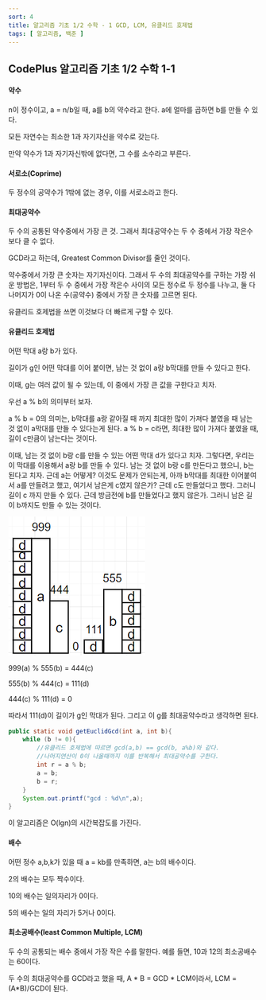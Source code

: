 ```yaml
---
sort: 4
title: 알고리즘 기초 1/2 수학 - 1 GCD, LCM, 유클리드 호제법
tags: [ 알고리즘, 백준 ]
---
```


## CodePlus 알고리즘 기초 1/2 수학 1-1

#### 약수

n이 정수이고, a = n/b일 때, a를 b의 약수라고 한다. a에 얼마를 곱하면 b를 만들 수 있다.

모든 자연수는 최소한 1과 자기자신을 약수로 갖는다.

만약 약수가 1과 자기자신밖에 없다면, 그 수를 소수라고 부른다.

#### 서로소(Coprime)

두 정수의 공약수가 1밖에 없는 경우, 이를 서로소라고 한다.

#### 최대공약수

두 수의 공통된 약수중에서 가장 큰 것. 그래서 최대공약수는 두 수 중에서 가장 작은수보다 클 수 없다.

GCD라고 하는데, Greatest Common Divisor를 줄인 것이다.

약수중에서 가장 큰 숫자는 자기자신이다. 그래서 두 수의 최대공약수를 구하는 가장 쉬운 방법은, 1부터 두 수 중에서 가장 작은수 사이의 모든 정수로 두 정수를 나누고,  둘 다 나머지가 0이 나온 수(공약수)  중에서 가장 큰 숫자를 고르면 된다.

유클리드 호제법을 쓰면 이것보다 더 빠르게 구할 수 있다.

#### 유클리드 호제법

어떤 막대 a랑 b가 있다.

길이가 g인 어떤 막대를 이어 붙이면, 남는 것 없이 a랑 b막대를 만들 수 있다고 한다.

이때, g는 여러 값이 될 수 있는데, 이 중에서 가장 큰 값을 구한다고 치자.

우선 a % b의 의미부터 보자.

a % b = 0의 의미는, b막대를 a랑 같아질 때 까지 최대한 많이 가져다 붙였을 때 남는것 없이 a막대를 만들 수 있다는게 된다. a % b = c라면, 최대한 많이 가져다 붙였을 때, 길이 c만큼이 남는다는 것이다. 

이때, 남는 것 없이 b랑 c를 만들 수 있는 어떤 막대 d가 있다고 치자. 그렇다면, 우리는 이 막대를 이용해서 a랑 b를 만들 수 있다. 남는 것 없이 b랑 c를 만든다고 했으니, b는 된다고 치자. 근데 a는 어떻게? 이것도 문제가 안되는게, 아까 b막대를 최대한 이어붙여서 a를 만들려고 했고, 여기서 남은게 c였지 않은가? 근데 c도 만들었다고 했다. 그러니 길이 c 까지 만들 수 있다. 근데 방금전에 b를 만들었다고 했지 않은가. 그러니 남은 길이 b까지도 만들 수 있는 것이다. 

![image-20210116164040988](../../TIL/image-20210116164040988.png)

999(a) % 555(b) = 444(c)

555(b) % 444(c) = 111(d)

444(c) % 111(d) = 0

따라서 111(d)이 길이가 g인 막대가 된다. 그리고 이 g를 최대공약수라고 생각하면 된다.

```java
public static void getEuclidGcd(int a, int b){
    while (b != 0){
        //유클리드 호제법에 따르면 gcd(a,b) == gcd(b, a%b)와 같다.
        //나머지연산이 0이 나올때까지 이를 반복해서 최대공약수를 구한다. 
        int r = a % b;
        a = b;
        b = r;
    }
    System.out.printf("gcd : %d\n",a);
}
```

이 알고리즘은 O(lgn)의 시간복잡도를 가진다.

#### 배수

어떤 정수 a,b,k가 있을 때 a = kb를 만족하면, a는 b의 배수이다.

2의 배수는 모두 짝수이다.

10의 배수는 일의자리가 0이다.

5의 배수는 일의 자리가 5거나 0이다.

#### 최소공배수(least Common Multiple, LCM)

두 수의 공통되는 배수 중에서 가장 작은 수를 말한다. 예를 들면, 10과 12의 최소공배수는 60이다.

두 수의 최대공약수를 GCD라고 했을 때, A * B = GCD * LCM이라서, LCM = (A*B)/GCD이 된다.
